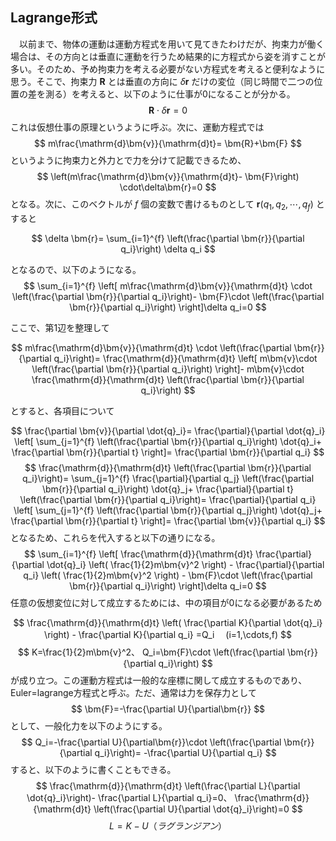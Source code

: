 
## Lagrange形式

　以前まで、物体の運動は運動方程式を用いて見てきたわけだが、拘束力が働く場合は、その方向とは垂直に運動を行うため結果的に方程式から姿を消すことが多い。そのため、予め拘束力を考える必要がない方程式を考えると便利なように思う。そこで、拘束力 $\bm{R}$ とは垂直の方向に $\delta\bm{r}$ だけの変位（同じ時間で二つの位置の差を測る）を考えると、以下のように仕事が0になることが分かる。
$$
    \bm{R}\cdot\delta\bm{r}=0
$$
これは仮想仕事の原理というように呼ぶ。次に、運動方程式では
$$
    m\frac{\mathrm{d}\bm{v}}{\mathrm{d}t}=
    \bm{R}+\bm{F}
$$
というように拘束力と外力とで力を分けて記載できるため、
$$
    \left(m\frac{\mathrm{d}\bm{v}}{\mathrm{d}t}-
    \bm{F}\right)
    \cdot\delta\bm{r}=0
$$
となる。次に、このベクトルが $f$ 個の変数で書けるものとして $\bm{r}(q_1,q_2,\cdots,q_f)$ とすると

$$
    \delta \bm{r}=
    \sum_{i=1}^{f}
    \left(\frac{\partial \bm{r}}{\partial q_i}\right)
    \delta q_i
$$

となるので、以下のようになる。
$$
    \sum_{i=1}^{f}
    \left[
        m\frac{\mathrm{d}\bm{v}}{\mathrm{d}t}
        \cdot
        \left(\frac{\partial \bm{r}}{\partial q_i}\right)-
        \bm{F}\cdot
        \left(\frac{\partial \bm{r}}{\partial q_i}\right)
    \right]\delta q_i=0
$$

ここで、第1辺を整理して

$$
    m\frac{\mathrm{d}\bm{v}}{\mathrm{d}t}
    \cdot
    \left(\frac{\partial \bm{r}}{\partial q_i}\right)=
    \frac{\mathrm{d}}{\mathrm{d}t}
    \left[
        m\bm{v}\cdot
        \left(\frac{\partial \bm{r}}{\partial q_i}\right)
    \right]-
    m\bm{v}\cdot
    \frac{\mathrm{d}}{\mathrm{d}t}
    \left(\frac{\partial \bm{r}}{\partial q_i}\right)
$$

とすると、各項目について

$$
    \frac{\partial \bm{v}}{\partial \dot{q}_i}=
    \frac{\partial}{\partial \dot{q}_i}
    \left[
        \sum_{j=1}^{f}
    \left(\frac{\partial \bm{r}}{\partial q_i}\right)
    \dot{q}_i+
    \frac{\partial \bm{r}}{\partial t}
    \right]=
    \frac{\partial \bm{r}}{\partial q_i}
$$
$$
    \frac{\mathrm{d}}{\mathrm{d}t}
    \left(\frac{\partial \bm{r}}{\partial q_i}\right)=
    \sum_{j=1}^{f}
    \frac{\partial}{\partial q_j}
    \left(\frac{\partial \bm{r}}{\partial q_i}\right)
    \dot{q}_j+
    \frac{\partial}{\partial t}
     \left(\frac{\partial \bm{r}}{\partial q_i}\right)=
     \frac{\partial}{\partial q_i}
     \left[
        \sum_{j=1}^{f}
    \left(\frac{\partial \bm{r}}{\partial q_j}\right)
    \dot{q}_j+
    \frac{\partial \bm{r}}{\partial t}
     \right]=
    \frac{\partial \bm{v}}{\partial q_i}
$$
となるため、これらを代入すると以下の通りになる。
$$
    \sum_{i=1}^{f}
    \left[
        \frac{\mathrm{d}}{\mathrm{d}t}
        \frac{\partial}{\partial \dot{q}_i}
        \left(
            \frac{1}{2}m\bm{v}^2
        \right)
        -
        \frac{\partial}{\partial q_i}
        \left(
            \frac{1}{2}m\bm{v}^2
        \right)
        -
        \bm{F}\cdot
        \left(\frac{\partial \bm{r}}{\partial q_i}\right)
    \right]\delta q_i=0
$$
任意の仮想変位に対して成立するためには、中の項目が0になる必要があるため

$$
    \frac{\mathrm{d}}{\mathrm{d}t}
    \left(
        \frac{\partial K}{\partial \dot{q}_i}
    \right)
        -
        \frac{\partial K}{\partial q_i}
        =Q_i　
        (i=1,\cdots,f)
$$
$$
    K=\frac{1}{2}m\bm{v}^2、
    Q_i=\bm{F}\cdot
    \left(\frac{\partial \bm{r}}{\partial q_i}\right)
$$
が成り立つ。この運動方程式は一般的な座標に関して成立するものであり、Euler=lagrange方程式と呼ぶ。ただ、通常は力を保存力として
$$
    \bm{F}=-\frac{\partial U}{\partial\bm{r}}
$$
として、一般化力を以下のようにする。
$$
    Q_i=-\frac{\partial U}{\partial\bm{r}}\cdot
    \left(\frac{\partial \bm{r}}{\partial q_i}\right)=
    -\frac{\partial U}{\partial q_i}
$$
すると、以下のように書くこともできる。
$$
    \frac{\mathrm{d}}{\mathrm{d}t}
    \left(\frac{\partial L}{\partial \dot{q}_i}\right)-
    \frac{\partial L}{\partial q_i}=0、
    \frac{\mathrm{d}}{\mathrm{d}t}
    \left(\frac{\partial U}{\partial \dot{q}_i}\right)=0
$$
$$
    L=K-U（ラグランジアン）
$$